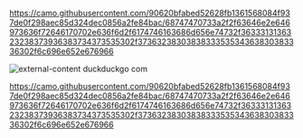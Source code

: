https://camo.githubusercontent.com/90620bfabed52628fb1361568084f937de0f298aec85d324dec0856a2fe84bac/68747470733a2f2f63646e2e646973636f72646170702e636f6d2f6174746163686d656e74732f3633313136323238373936383734373535302f3736323830383833353534363830383336302f6c696e652e676966

![external-content duckduckgo com](https://user-images.githubusercontent.com/91817371/135745121-9ea4d4b4-d150-4a8b-8592-0cea9a3282b6.gif)

https://camo.githubusercontent.com/90620bfabed52628fb1361568084f937de0f298aec85d324dec0856a2fe84bac/68747470733a2f2f63646e2e646973636f72646170702e636f6d2f6174746163686d656e74732f3633313136323238373936383734373535302f3736323830383833353534363830383336302f6c696e652e676966
